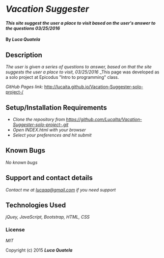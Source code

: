 # _Vacation Suggester_

#### _This site suggest the user a place to visit based on the user's answer to the questions 03/25/2016_

#### By _**Luca Quatela**_

## Description

_The user is given a series of questions to answer, based on that the site suggests the user a place to visit, 03/25/2016_
_This page was developed as a solo project at Epicodus "Intro to programming" class.

_GitHub Pages link:_
http://lucaita.github.io/Vacation-Suggester-solo-project-/

## Setup/Installation Requirements

* _Clone the repository from https://github.com/LucaIta/Vacation-Suggester-solo-project-.git_
* _Open INDEX.html with your browser_
* _Select your preferences and hit submit_

## Known Bugs

_No known bugs_

## Support and contact details

_Contact me at lucaqq@gmail.com if you need support_

## Technologies Used

_jQuey, JavaScript, Bootstrap, HTML, CSS_

### License

*MIT*

Copyright (c) 2015 **_Luca Quatela_**
